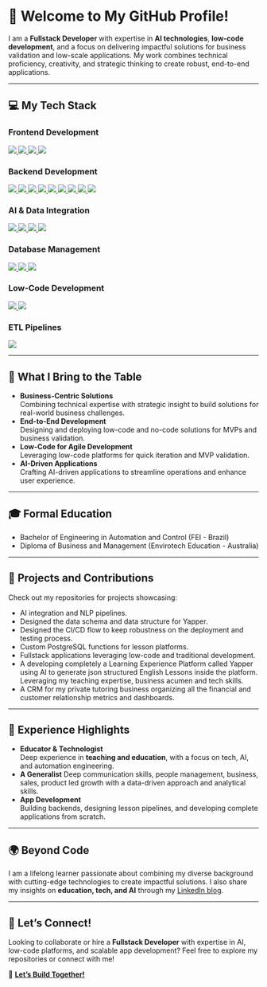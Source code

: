 # 👋 Welcome to My GitHub Profile!

I am a **Fullstack Developer** with expertise in **AI technologies**, **low-code development**, and a focus on delivering impactful solutions for business validation and low-scale applications. My work combines technical proficiency, creativity, and strategic thinking to create robust, end-to-end applications.

---


<h2>💻 My Tech Stack</h2>

<!-- Frontend Development Section -->
<h3>Frontend Development</h3>
<p>
  <a href="https://flutter.dev/">
    <img src="https://img.shields.io/badge/Flutter-02569B?style=for-the-badge&logo=flutter&logoColor=white" />
  </a>
  <a href="https://flutterflow.io/">
    <img src="https://img.shields.io/badge/FlutterFlow-0A84FF?style=for-the-badge&logo=flutter&logoColor=white" />
  </a>
  <a href="https://developer.mozilla.org/en-US/docs/Web/CSS">
    <img src="https://img.shields.io/badge/CSS-1572B6?style=for-the-badge&logo=css3&logoColor=white" />
  </a>
  <a href="https://developer.mozilla.org/en-US/docs/Web/HTML">
    <img src="https://img.shields.io/badge/HTML-E34F26?style=for-the-badge&logo=html5&logoColor=white" />
  </a>
</p>

<!-- Backend Development Section -->
<h3>Backend Development</h3>
<p>
  <a href="https://www.postgresql.org/">
    <img src="https://img.shields.io/badge/PostgreSQL-336791?style=for-the-badge&logo=postgresql&logoColor=white" />
  </a>
  <a href="https://www.typescriptlang.org/">
    <img src="https://img.shields.io/badge/TypeScript-3178C6?style=for-the-badge&logo=typescript&logoColor=white" />
  </a>
  <a href="https://dart.dev/">
    <img src="https://img.shields.io/badge/Dart-0175C2?style=for-the-badge&logo=dart&logoColor=white" />
  </a>
  <a href="https://developer.mozilla.org/en-US/docs/Web/JavaScript">
    <img src="https://img.shields.io/badge/JavaScript-F7DF1E?style=for-the-badge&logo=javascript&logoColor=black" />
  </a>
  <a href="https://en.wikipedia.org/wiki/C_(programming_language)">
    <img src="https://img.shields.io/badge/C-00599C?style=for-the-badge&logo=c&logoColor=white" />
  </a>
  <a href="https://isocpp.org/">
    <img src="https://img.shields.io/badge/C++-00599C?style=for-the-badge&logo=cplusplus&logoColor=white" />
  </a>
  <a href="https://firebase.google.com/">
    <img src="https://img.shields.io/badge/Firebase-FFCA28?style=for-the-badge&logo=firebase&logoColor=black" />
  </a>
  <a href="https://supabase.com/">
    <img src="https://img.shields.io/badge/Supabase-3ECF8E?style=for-the-badge&logo=supabase&logoColor=white" />
  </a>
  <a href="#">
    <img src="https://img.shields.io/badge/Edge%20Functions-1E90FF?style=for-the-badge&logo=cloudflare&logoColor=white" />
  </a>
</p>

<!-- AI & Data Integration Section -->
<h3>AI & Data Integration</h3>
<p>
  <a href="https://www.langchain.com/">
    <img src="https://img.shields.io/badge/LangChain-FF5733?style=for-the-badge&logo=langchain&logoColor=white" />
  </a>
  <a href="https://langflow.org/">
    <img src="https://img.shields.io/badge/LangFlow-681DFF?style=for-the-badge&logo=web&logoColor=white" />
  </a>
  <a href="https://buildship.dev/">
    <img src="https://img.shields.io/badge/Buildship-FF6F61?style=for-the-badge&logo=gradle&logoColor=white" />
  </a>
  <a href="#">
    <img src="https://img.shields.io/badge/Prompt%20Engineering-FFCC00?style=for-the-badge&logo=openai&logoColor=black" />
  </a>
</p>

<!-- Database Management Section -->
<h3>Database Management</h3>
<p>
  <a href="https://www.postgresql.org/">
    <img src="https://img.shields.io/badge/PostgreSQL-336791?style=for-the-badge&logo=postgresql&logoColor=white" />
  </a>
  <a href="https://www.sqlite.org/index.html">
    <img src="https://img.shields.io/badge/SQLite-003B57?style=for-the-badge&logo=sqlite&logoColor=white" />
  </a>
  <a href="#">
    <img src="https://img.shields.io/badge/ORM-808080?style=for-the-badge&logo=database&logoColor=white" />
  </a>
</p>

<!-- Low-Code Development Section -->
<h3>Low-Code Development</h3>
<p>
  <a href="https://flutterflow.io/">
    <img src="https://img.shields.io/badge/FlutterFlow-0A84FF?style=for-the-badge&logo=flutter&logoColor=white" />
  </a>
  <a href="https://supabase.com/">
    <img src="https://img.shields.io/badge/Supabase-3ECF8E?style=for-the-badge&logo=supabase&logoColor=white" />
  </a>
</p>

<!-- ETL Pipelines Section -->
<h3>ETL Pipelines</h3>
<p>
  <a href="#">
    <img src="https://img.shields.io/badge/ETL-4CAF50?style=for-the-badge&logo=databricks&logoColor=white" />
  </a>
</p>





---

<h2>🚀 What I Bring to the Table</h2>

- **Business-Centric Solutions**  
  Combining technical expertise with strategic insight to build solutions for real-world business challenges.
- **End-to-End Development**  
  Designing and deploying low-code and no-code solutions for MVPs and business validation.  
- **Low-Code for Agile Development**  
  Leveraging low-code platforms for quick iteration and MVP validation.
- **AI-Driven Applications**  
  Crafting AI-driven applications to streamline operations and enhance user experience.  

---

<h2>🎓 Formal Education</h2>

  - Bachelor of Engineering in Automation and Control (FEI - Brazil)  
  - Diploma of Business and Management (Envirotech Education - Australia)

---

<h2>🌟 Projects and Contributions</h2>

Check out my repositories for projects showcasing:  
- AI integration and NLP pipelines.
- Designed the data schema and data structure for Yapper.
- Designed the CI/CD flow to keep robustness on the deployment and testing process.  
- Custom PostgreSQL functions for lesson platforms.  
- Fullstack applications leveraging low-code and traditional development.
- A developing completely a Learning Experience Platform called Yapper using AI to generate json structured English Lessons inside the platform. Leveraging my teaching expertise, business acumen and tech skills.
- A CRM for my private tutoring business organizing all the financial and customer relationship metrics and dashboards.  

---

<h2>💼 Experience Highlights</h2>

- **Educator & Technologist**  
  Deep experience in **teaching and education**, with a focus on tech, AI, and automation engineering.
- **A Generalist**
  Deep communication skills, people management, business, sales, product led growth with a data-driven approach and analytical skills.  
- **App Development**  
  Building backends, designing lesson pipelines, and developing complete applications from scratch.


---

<h2>🌍 Beyond Code</h2>

I am a lifelong learner passionate about combining my diverse background with cutting-edge technologies to create impactful solutions. I also share my insights on **education, tech, and AI** through my [LinkedIn blog](https://www.linkedin.com/in/paulosasakicymbaum/recent-activity/articles/).

---

## 🤝 Let’s Connect!

Looking to collaborate or hire a **Fullstack Developer** with expertise in AI, low-code platforms, and scalable app development? Feel free to explore my repositories or connect with me!

💌 **[Let’s Build Together!](mailto:paulo.cymbaum@gmail.com)**
